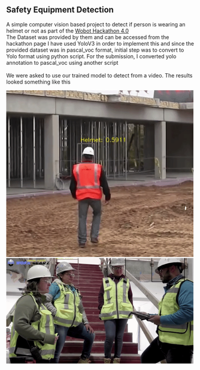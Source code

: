 ## Safety Equipment Detection

A simple computer vision based project to detect if person is wearing an helmet or not as part of the 
[Wobot Hackathon 4.0](https://wobot.ai/blog/wobot-hackathon-4-0/)
<br>
The Dataset was provided by them and can be accessed from the hackathon page
I have used YoloV3 in order to implement this and since the provided dataset was
in pascal_voc format, initial step was to convert to Yolo format using python script. For the 
submission, I converted yolo annotation to pascal_voc using another script
<br><br>
We were asked to use our trained model to detect from a video. The results looked something like this

<img src="Images/ex1.gif" width=500/> <img src="Images/ex2.gif" width=500/>
